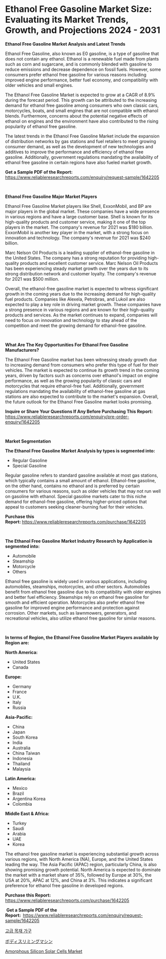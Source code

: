 <p><h1>Ethanol Free Gasoline Market Size: Evaluating its Market Trends, Growth, and Projections 2024 - 2031</h1></p><p><strong>Ethanol Free Gasoline Market Analysis and Latest Trends</strong></p>
<p><p>Ethanol Free Gasoline, also known as E0 gasoline, is a type of gasoline that does not contain any ethanol. Ethanol is a renewable fuel made from plants such as corn and sugarcane, and is commonly blended with gasoline to reduce emissions and decrease dependence on fossil fuels. However, some consumers prefer ethanol free gasoline for various reasons including improved engine performance, better fuel economy, and compatibility with older vehicles and small engines.</p><p>The Ethanol Free Gasoline Market is expected to grow at a CAGR of 8.9% during the forecast period. This growth can be attributed to the increasing demand for ethanol free gasoline among consumers who own classic cars, motorcycles, boats, and small engines that are not compatible with ethanol blends. Furthermore, concerns about the potential negative effects of ethanol on engines and the environment have also contributed to the rising popularity of ethanol free gasoline.</p><p>The latest trends in the Ethanol Free Gasoline Market include the expansion of distribution networks by gas stations and fuel retailers to meet growing consumer demand, as well as the development of new technologies and additives to improve the performance and efficiency of ethanol free gasoline. Additionally, government regulations mandating the availability of ethanol free gasoline in certain regions have also fueled market growth.</p></p>
<p><strong>Get a Sample PDF of the Report:&nbsp;</strong> <a href="https://www.reliableresearchreports.com/enquiry/request-sample/1642205">https://www.reliableresearchreports.com/enquiry/request-sample/1642205</a></p>
<p>&nbsp;</p>
<p><strong>Ethanol Free Gasoline Major Market Players</strong></p>
<p><p>Ethanol Free Gasoline Market players like Shell, ExxonMobil, and BP are major players in the global market. These companies have a wide presence in various regions and have a large customer base. Shell is known for its high-quality products and customer service, making it one of the top players in the market. The company's revenue for 2021 was $180 billion. ExxonMobil is another key player in the market, with a strong focus on innovation and technology. The company's revenue for 2021 was $240 billion.</p><p>Marc Nelson Oil Products is a leading supplier of ethanol-free gasoline in the United States. The company has a strong reputation for providing high-quality products and excellent customer service. Marc Nelson Oil Products has been experiencing steady market growth over the years due to its strong distribution network and customer loyalty. The company's revenue for 2021 was $500 million.</p><p>Overall, the ethanol-free gasoline market is expected to witness significant growth in the coming years due to the increasing demand for high-quality fuel products. Companies like Alexela, Petrobras, and Lukoil are also expected to play a key role in driving market growth. These companies have a strong presence in various regions and are known for their high-quality products and services. As the market continues to expand, companies will need to focus on innovation and technology to stay ahead of the competition and meet the growing demand for ethanol-free gasoline.</p></p>
<p>&nbsp;</p>
<p><strong>What Are The Key Opportunities For Ethanol Free Gasoline Manufacturers?</strong></p>
<p><p>The Ethanol Free Gasoline market has been witnessing steady growth due to increasing demand from consumers who prefer this type of fuel for their vehicles. The market is expected to continue its growth trend in the coming years, driven by factors such as concerns over ethanol's impact on engine performance, as well as the growing popularity of classic cars and motorcycles that require ethanol-free fuel. Additionally, government regulations mandating the availability of ethanol-free gasoline at gas stations are also expected to contribute to the market's expansion. Overall, the future outlook for the Ethanol Free Gasoline market looks promising.</p></p>
<p><strong>Inquire or Share Your Questions If Any Before Purchasing This Report:</strong> <a href="https://www.reliableresearchreports.com/enquiry/pre-order-enquiry/1642205">https://www.reliableresearchreports.com/enquiry/pre-order-enquiry/1642205</a></p>
<p>&nbsp;</p>
<p><strong>Market Segmentation</strong></p>
<p><strong>The Ethanol Free Gasoline Market Analysis by types is segmented into:</strong></p>
<p><ul><li>Regular Gasoline</li><li>Special Gasoline</li></ul></p>
<p><p>Regular gasoline refers to standard gasoline available at most gas stations, which typically contains a small amount of ethanol. Ethanol-free gasoline, on the other hand, contains no ethanol and is preferred by certain consumers for various reasons, such as older vehicles that may not run well on gasoline with ethanol. Special gasoline markets cater to this niche demand for ethanol-free gasoline, offering higher-priced options that appeal to customers seeking cleaner-burning fuel for their vehicles.</p></p>
<p><strong>Purchase this Report:&nbsp;</strong><a href="https://www.reliableresearchreports.com/purchase/1642205">https://www.reliableresearchreports.com/purchase/1642205</a></p>
<p>&nbsp;</p>
<p><strong>The Ethanol Free Gasoline Market Industry Research by Application is segmented into:</strong></p>
<p><ul><li>Automobile</li><li>Steamship</li><li>Motorcycle</li><li>Others</li></ul></p>
<p><p>Ethanol free gasoline is widely used in various applications, including automobiles, steamships, motorcycles, and other sectors. Automobiles benefit from ethanol free gasoline due to its compatibility with older engines and better fuel efficiency. Steamships rely on ethanol free gasoline for smooth and efficient operation. Motorcycles also prefer ethanol free gasoline for improved engine performance and protection against corrosion. Other markets, such as lawnmowers, generators, and recreational vehicles, also utilize ethanol free gasoline for similar reasons.</p></p>
<p>&nbsp;</p>
<p><strong>In terms of Region, the Ethanol Free Gasoline Market Players available by Region are:</strong></p>
<p>
    <p> <strong> North America: </strong>
        <ul>
            <li>United States</li>
            <li>Canada</li>
        </ul>
        </p> 
    <p> <strong> Europe: </strong>
        <ul>
            <li>Germany</li>
            <li>France</li>
            <li>U.K.</li>
            <li>Italy</li>
            <li>Russia</li>
        </ul>
        </p> 
    <p> <strong> Asia-Pacific: </strong>
        <ul>
            <li>China</li>
            <li>Japan</li>
            <li>South Korea</li>
            <li>India</li>
            <li>Australia</li>
            <li>China Taiwan</li>
            <li>Indonesia</li>
            <li>Thailand</li>
            <li>Malaysia</li>
        </ul>
        </p> 
    <p> <strong> Latin America: </strong>
        <ul>
            <li>Mexico</li>
            <li>Brazil</li>
            <li>Argentina Korea</li>
            <li>Colombia</li>
        </ul>
        </p> 
    <p> <strong> Middle East & Africa: </strong>
        <ul>
            <li>Turkey</li>
            <li>Saudi</li>
            <li>Arabia</li>
            <li>UAE</li>
            <li>Korea</li>
        </ul>
    </p>
    </p>
<p><p>The ethanol free gasoline market is experiencing substantial growth across various regions, with North America (NA), Europe, and the United States leading the way. The Asia Pacific (APAC) region, particularly China, is also showing promising growth potential. North America is expected to dominate the market with a market share of 35%, followed by Europe at 30%, the USA at 20%, APAC at 12%, and China at 3%. This indicates a significant preference for ethanol free gasoline in developed regions.</p></p>
<p><strong>Purchase this Report: </strong><a href="https://www.reliableresearchreports.com/purchase/1642205">https://www.reliableresearchreports.com/purchase/1642205</a></p>
<p>&nbsp;<strong>Get a Sample PDF of the Report:&nbsp;&nbsp;</strong><a href="https://www.reliableresearchreports.com/enquiry/request-sample/1642205">https://www.reliableresearchreports.com/enquiry/request-sample/1642205</a></p>
<p><strong></strong></p>
<p><p><a href="https://github.com/xvz497517413/Market-Research-Report-List-1/blob/main/657890015393.md">고급 목재 가구</a></p><p><a href="https://github.com/ksxzwxabcuynh011/Market-Research-Report-List-1/blob/main/899111616466.md">ボディスリミングマシン</a></p><p><a href="https://github.com/BryceTownsendr/Market-Research-Report-List-4/blob/main/amorphous-silicon-solar-cells-market.md">Amorphous Silicon Solar Cells Market</a></p></p>